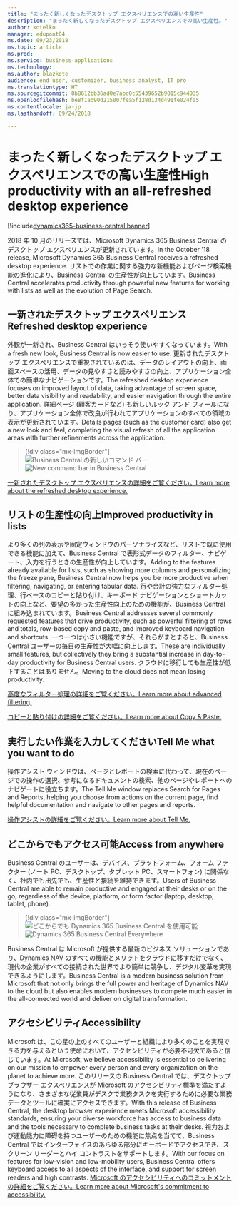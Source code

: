 ```yaml
---
title: "まったく新しくなったデスクトップ エクスペリエンスでの高い生産性"
description: "まったく新しくなったデスクトップ エクスペリエンスでの高い生産性。"
author: kotelko
manager: edupont04
ms.date: 09/23/2018
ms.topic: article
ms.prod: 
ms.service: business-applications
ms.technology: 
ms.author: blazkote
audience: end user, customizer, business analyst, IT pro
ms.translationtype: HT
ms.sourcegitcommit: 8b8612bb36ad0e7abd0c55439652b9015c944035
ms.openlocfilehash: be8f1ad90d215007fea5f128d134d491fe024fa5
ms.contentlocale: ja-jp
ms.lasthandoff: 09/24/2018

---
```


# <a name="high-productivity-with-an-all-refreshed-desktop-experience"></a><span data-ttu-id="f84c4-103">まったく新しくなったデスクトップ エクスペリエンスでの高い生産性</span><span class="sxs-lookup"><span data-stu-id="f84c4-103">High productivity with an all-refreshed desktop experience</span></span>

[!include[dynamics365-business-central banner](../includes/dynamics365-business-central.md)]



<span data-ttu-id="f84c4-104">2018 年 10 月のリリースでは、Microsoft Dynamics 365 Business Central のデスクトップ エクスペリエンスが更新されています。</span><span class="sxs-lookup"><span data-stu-id="f84c4-104">In the October '18 release, Microsoft Dynamics 365 Business Central receives a refreshed desktop experience.</span></span> <span data-ttu-id="f84c4-105">リストでの作業に関する強力な新機能およびページ検索機能の進化により、Business Central の生産性が向上しています。</span><span class="sxs-lookup"><span data-stu-id="f84c4-105">Business Central accelerates productivity through powerful new features for working with lists as well as the evolution of Page Search.</span></span>

## <a name="refreshed-desktop-experience"></a><span data-ttu-id="f84c4-106">一新されたデスクトップ エクスペリエンス</span><span class="sxs-lookup"><span data-stu-id="f84c4-106">Refreshed desktop experience</span></span>
<span data-ttu-id="f84c4-107">外観が一新され、Business Central はいっそう使いやすくなっています。</span><span class="sxs-lookup"><span data-stu-id="f84c4-107">With a fresh new look, Business Central is now easier to use.</span></span> <span data-ttu-id="f84c4-108">更新されたデスクトップ エクスペリエンスで重視されているのは、データのレイアウトの向上、画面スペースの活用、データの見やすさと読みやすさの向上、アプリケーション全体での簡単なナビゲーションです。</span><span class="sxs-lookup"><span data-stu-id="f84c4-108">The refreshed desktop experience focuses on improved layout of data, taking advantage of screen space, better data visibility and readability, and easier navigation through the entire application.</span></span> <span data-ttu-id="f84c4-109">詳細ページ (顧客カードなど) も新しいルック アンド フィールになり、アプリケーション全体で改良が行われてアプリケーションのすべての領域の表示が更新されています。</span><span class="sxs-lookup"><span data-stu-id="f84c4-109">Details pages (such as the customer card) also get a new look and feel, completing the visual refresh of all the application areas with further refinements across the application.</span></span>

> [!div class="mx-imgBorder"]
> <span data-ttu-id="f84c4-110">![Business Central の新しいコマンド バー](media/commanding.png "Business Central の新しいコマンド バー")</span><span class="sxs-lookup"><span data-stu-id="f84c4-110">![New command bar in Business Central](media/commanding.png "New command bar in Business Central")</span></span>

[<span data-ttu-id="f84c4-111">一新されたデスクトップ エクスペリエンスの詳細をご覧ください。</span><span class="sxs-lookup"><span data-stu-id="f84c4-111">Learn more about the refreshed desktop experience.</span></span>](refreshed-ux.md)

## <a name="improved-productivity-in-lists"></a><span data-ttu-id="f84c4-112">リストの生産性の向上</span><span class="sxs-lookup"><span data-stu-id="f84c4-112">Improved productivity in lists</span></span>
<span data-ttu-id="f84c4-113">より多くの列の表示や固定ウィンドウのパーソナライズなど、リストで既に使用できる機能に加えて、Business Central で表形式データのフィルター、ナビゲート、入力を行うときの生産性が向上しています。</span><span class="sxs-lookup"><span data-stu-id="f84c4-113">Adding to the features already available for lists, such as showing more columns and personalizing the freeze pane, Business Central now helps you be more productive when filtering, navigating, or entering tabular data.</span></span> <span data-ttu-id="f84c4-114">行や合計の強力なフィルター処理、行ベースのコピーと貼り付け、キーボード ナビゲーションとショートカットの向上など、要望の多かった生産性向上のための機能が、Business Central に組み込まれています。</span><span class="sxs-lookup"><span data-stu-id="f84c4-114">Business Central addresses several commonly requested features that drive productivity, such as powerful filtering of rows and totals, row-based copy and paste, and improved keyboard navigation and shortcuts.</span></span> <span data-ttu-id="f84c4-115">一つ一つは小さい機能ですが、それらがまとまると、Business Central ユーザーの毎日の生産性が大幅に向上します。</span><span class="sxs-lookup"><span data-stu-id="f84c4-115">These are individually small features, but collectively they bring a substantial increase in day-to-day productivity for Business Central users.</span></span> <span data-ttu-id="f84c4-116">クラウドに移行しても生産性が低下することはありません。</span><span class="sxs-lookup"><span data-stu-id="f84c4-116">Moving to the cloud does not mean losing productivity.</span></span>

[<span data-ttu-id="f84c4-117">高度なフィルター処理の詳細をご覧ください。</span><span class="sxs-lookup"><span data-stu-id="f84c4-117">Learn more about advanced filtering.</span></span>](advanced-filtering.md)

[<span data-ttu-id="f84c4-118">コピーと貼り付けの詳細をご覧ください。</span><span class="sxs-lookup"><span data-stu-id="f84c4-118">Learn more about Copy & Paste.</span></span>](grid-and-copy-paste.md)

## <a name="tell-me-what-you-want-to-do"></a><span data-ttu-id="f84c4-119">実行したい作業を入力してください</span><span class="sxs-lookup"><span data-stu-id="f84c4-119">Tell Me what you want to do</span></span>
<span data-ttu-id="f84c4-120">操作アシスト ウィンドウは、ページとレポートの検索に代わって、現在のページでの操作の選択、参考になるドキュメントの検索、他のページやレポートへのナビゲートに役立ちます。</span><span class="sxs-lookup"><span data-stu-id="f84c4-120">The Tell Me window replaces Search for Pages and Reports, helping you choose from actions on the current page, find helpful documentation and navigate to other pages and reports.</span></span>

[<span data-ttu-id="f84c4-121">操作アシストの詳細をご覧ください。</span><span class="sxs-lookup"><span data-stu-id="f84c4-121">Learn more about Tell Me.</span></span>](improvements-to-search.md)

## <a name="access-from-anywhere"></a><span data-ttu-id="f84c4-122">どこからでもアクセス可能</span><span class="sxs-lookup"><span data-stu-id="f84c4-122">Access from anywhere</span></span>
<span data-ttu-id="f84c4-123">Business Central のユーザーは、デバイス、プラットフォーム、フォーム ファクター (ノート PC、デスクトップ、タブレット PC、スマートフォン) に関係なく、社内でも出先でも、生産性と接続を維持できます。</span><span class="sxs-lookup"><span data-stu-id="f84c4-123">Users of Business Central are able to remain productive and engaged at their desks or on the go, regardless of the device, platform, or form factor (laptop, desktop, tablet, phone).</span></span>

> [!div class="mx-imgBorder"]
> <span data-ttu-id="f84c4-124">![どこからでも Dynamics 365 Business Central を使用可能](media/bc-apps2.png "Business Central のユーザーは、デスクトップ、スマートフォン、タブレット PC のいずれでも生産性を維持できます")</span><span class="sxs-lookup"><span data-stu-id="f84c4-124">![Dynamics 365 Business Central Everywhere](media/bc-apps2.png "Business Central users can remain productive whether on a desktop, phone, or tablet")</span></span>

<span data-ttu-id="f84c4-125">Business Central は Microsoft が提供する最新のビジネス ソリューションであり、Dynamics NAV のすべての機能とメリットをクラウドに移すだけでなく、現代の企業がすべての接続された世界でより簡単に競争し、デジタル変革を実現できるようにします。</span><span class="sxs-lookup"><span data-stu-id="f84c4-125">Business Central is a modern business solution from Microsoft that not only brings the full power and heritage of Dynamics NAV to the cloud but also enables modern businesses to compete much easier in the all-connected world and deliver on digital transformation.</span></span>

## <a name="accessibility"></a><span data-ttu-id="f84c4-126">アクセシビリティ</span><span class="sxs-lookup"><span data-stu-id="f84c4-126">Accessibility</span></span>
<span data-ttu-id="f84c4-127">Microsoft は、この星の上のすべてのユーザーと組織により多くのことを実現できる力を与えるという使命において、アクセシビリティが必要不可欠であると信じています。</span><span class="sxs-lookup"><span data-stu-id="f84c4-127">At Microsoft, we believe accessibility is essential to delivering on our mission to empower every person and every organization on the planet to achieve more.</span></span> <span data-ttu-id="f84c4-128">このリリースの Business Central では、デスクトップ ブラウザー エクスペリエンスが Microsoft のアクセシビリティ標準を満たすようになり、さまざまな従業員がデスクで業務タスクを実行するために必要な業務データとツールに確実にアクセスできます。</span><span class="sxs-lookup"><span data-stu-id="f84c4-128">With this release of Business Central, the desktop browser experience meets Microsoft accessibility standards, ensuring your diverse workforce has access to business data and the tools necessary to complete business tasks at their desks.</span></span>
<span data-ttu-id="f84c4-129">視力および運動能力に障碍を持つユーザーのための機能に焦点を当てて、Business Central ではインターフェイスのあらゆる部分にキーボードでアクセスでき、スクリーン リーダーとハイ コントラストをサポートします。</span><span class="sxs-lookup"><span data-stu-id="f84c4-129">With our focus on features for low-vision and low-mobility users, Business Central offers keyboard access to all aspects of the interface, and support for screen readers and high contrasts.</span></span>
[<span data-ttu-id="f84c4-130">Microsoft のアクセシビリティへのコミットメントの詳細をご覧ください。</span><span class="sxs-lookup"><span data-stu-id="f84c4-130">Learn more about Microsoft's commitment to accessibility.</span></span>](https://aka.ms/microsoftaccessibility)

